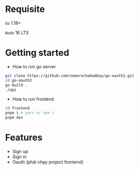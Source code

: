 # Requisite

`Go` 1.18+

`Node` 16 LTS

# Getting started

- How to run go server

```sh
git clone https://github.com/nomorechokedboy/go-oauth2.git
cd go-oauth2
go build .
./api
```

- How to run frontend

```sh
cd frontend
pnpm i # yarn or npm i
pnpm dev
```

# Features

- Sign up
- Sign in
- Oauth (phải chạy project frontend)
